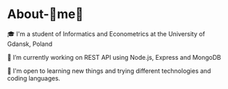 # About-🐝me🐝
🎓 I'm a student of Informatics and Econometrics at the University of Gdansk, Poland

🚧 I’m currently working on REST API using Node.js, Express and MongoDB

🐧 I'm open to learning new things and trying different technologies and coding languages.
